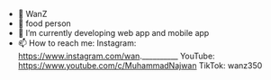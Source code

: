 - 👋 WanZ
- 👀 food person
- 🌱 I’m currently developing web app and mobile app
- 📫 How to reach me:
Instagram: https://www.instagram.com/wan.__________
YouTube: https://www.youtube.com/c/MuhammadNajwan
TikTok: wanz350

<!---
wanZ772/wanZ772 is a ✨ special ✨ repository because its `README.md` (this file) appears on your GitHub profile.
You can click the Preview link to take a look at your changes.
--->

